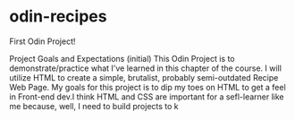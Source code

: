 # odin-recipes
First Odin Project!

Project Goals and Expectations (initial)
This Odin Project is to demonstrate/practice what I've learned in this chapter of the course. I will utilize HTML to create a simple, brutalist, probably semi-outdated Recipe Web Page. My goals for this project is to dip my toes on HTML to get a feel in Front-end dev.I think HTML and CSS are important for a sefl-learner like me because, well, I need to build projects to k

